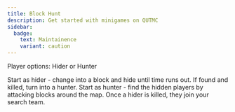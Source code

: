```yaml
---
title: Block Hunt
description: Get started with minigames on QUTMC
sidebar:
  badge:
    text: Maintainence
    variant: caution
---
```


Player options: Hider or Hunter


Start as hider - change into a block and hide until time runs out. If found and killed, turn into a hunter.
Start as hunter - find the hidden players by attacking blocks around the map. Once a hider is killed, they join your search team.